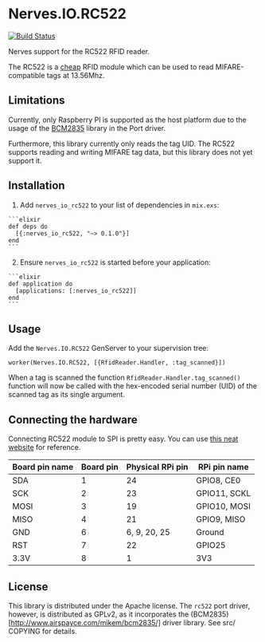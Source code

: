 # Nerves.IO.RC522

[![Build Status](https://travis-ci.org/arjan/nerves_io_rc522.svg)](https://travis-ci.org/zotonic/zotonic)

Nerves support for the RC522 RFID reader.

The RC522 is a
[cheap](http://www.banggood.com/RC522-Chip-IC-Card-Induction-Module-RFID-Reader-p-81067.html)
RFID module which can be used to read MIFARE-compatible tags at
13.56Mhz.

## Limitations

Currently, only Raspberry PI is supported as the host platform due to
the usage of the [BCM2835](http://www.airspayce.com/mikem/bcm2835/)
library in the Port driver.

Furthermore, this library currently only reads the tag UID. The RC522
supports reading and writing MIFARE tag data, but this library does
not yet support it.


## Installation

  1. Add `nerves_io_rc522` to your list of dependencies in `mix.exs`:

    ```elixir
    def deps do
      [{:nerves_io_rc522, "~> 0.1.0"}]
    end
    ```

  2. Ensure `nerves_io_rc522` is started before your application:

    ```elixir
    def application do
      [applications: [:nerves_io_rc522]]
    end
    ```

## Usage

Add the `Nerves.IO.RC522` GenServer to your supervision tree:

    worker(Nerves.IO.RC522, [{RfidReader.Handler, :tag_scanned}])

When a tag is scanned the function `RfidReader.Handler.tag_scanned()`
function will now be called with the hex-encoded serial number (UID)
of the scanned tag as its single argument.

## Connecting the hardware

Connecting RC522 module to SPI is pretty easy. You can use
[this neat website](http://pi.gadgetoid.com/pinout) for reference.

| Board pin name | Board pin | Physical RPi pin | RPi pin name |
|----------------|-----------|------------------|--------------|
| SDA            | 1         | 24               | GPIO8, CE0   |
| SCK            | 2         | 23               | GPIO11, SCKL |
| MOSI           | 3         | 19               | GPIO10, MOSI |
| MISO           | 4         | 21               | GPIO9, MISO  |
| GND            | 6         | 6, 9, 20, 25     | Ground       |
| RST            | 7         | 22               | GPIO25       |
| 3.3V           | 8         | 1                | 3V3          |


## License

This library is distributed under the Apache license.  The `rc522`
port driver, however, is distributed as GPLv2, as it incorporates the
(BCM2835)[http://www.airspayce.com/mikem/bcm2835/] driver library. See
src/ COPYING for details.
